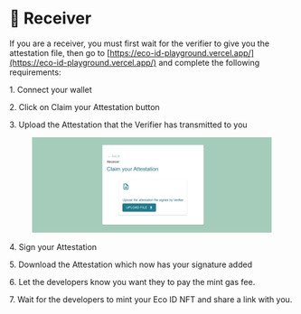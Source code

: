 # 📩 Receiver

If you are a receiver, you must first wait for the verifier to give you the attestation file, then go to [https://eco-id-playground.vercel.app/](https://eco-id-playground.vercel.app/) and complete the following requirements:

&#x20;         1\. Connect your wallet

&#x20;         2\. Click on Claim your Attestation button

&#x20;         3\. Upload the Attestation that the Verifier has transmitted to you

<figure><img src="../.gitbook/assets/2023-02-18 01 04 06.png" alt=""><figcaption></figcaption></figure>

&#x20;         4\. Sign your Attestation

&#x20;         5\. Download the Attestation which now has your signature added

&#x20;         6\. Let the developers know you want they to pay the mint gas fee.

&#x20;         7\. Wait for the developers to mint your  Eco ID NFT and share a link with you.



